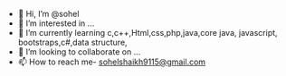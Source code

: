 - 👋 Hi, I’m @sohel
- 👀 I’m interested in ...
- 🌱 I’m currently learning c,c++,Html,css,php,java,core java, javascript, bootstraps,c#,data structure,
- 💞️ I’m looking to collaborate on ...
- 📫 How to reach me- sohelshaikh9115@gmail.com

<!---
Amirsohel123/Amirsohel123 is a ✨ special ✨ repository because its `README.md` (this file) appears on your GitHub profile.
You can click the Preview link to take a look at your changes.
--->
